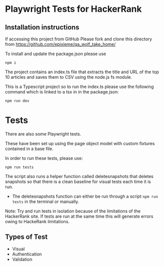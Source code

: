 # Playwright Tests for HackerRank

## Installation instructions

If accessing this project from GitHub Please fork and clone this directory from https://github.com/epixieme/qa_wolf_take_home/

To install and update the package.json please use 

``` npm i ``` 

The project contains an index.ts file that extracts the title and URL of the top 10 articles and saves them to CSV using the node.js fs module.

This is a Typescript project so to run the index.ts please use the following command which is linked to a tsx in in the package.json:

```
npm run dev

```
# Tests
There are also some Playwright tests.

These have been set up using the page object model with custom fixtures contained in a base file.

In order to run these tests, please use:

```
npm run tests
```

The script also runs a helper function called deletesnapshots that deletes snapshots so that there is a clean baseline for visual tests each time it is run.

- The deletesnapshots function can either be run through a script `npm run tests` in the terminal or manually.
 
Note: Try and run tests in isolation because of the limitations of the HackerRank site. If tests are run at the same time this will generate errors owing to HackeRank limitations.

## Types of Test
- Visual
- Authentication
- Validation



